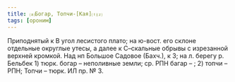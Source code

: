 ```yaml
---
title: ⒜Богар, Топчи-[Кая]⒯⒵
tags: [ороним]
---
```


Приподнятый к В угол лесистого плато; на ю-вост. его склоне отдельные округлые
утесы, а далее к С–скальные обрывы с изрезанной верхней кромкой. Над нп Большое
Садовое (Бахч.), к З; на л. берегу р. Бельбек 1) тюрк. богар – неполивные земли;
ср. РПН багар – ; 2) топчи – РПН; Топчи – тюрк. ИЛ пр. № 3.
